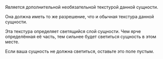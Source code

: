 Является дополнительной необязательной текстурой данной сущности.

Она должна иметь то же разрешение, что и обычная текстура данной сущности.

Эта текстура определяет светящийся слой сущности. Чем ярче определённая её часть, тем сильнее будет светиться сущность в
этом месте.

Если ваша сущность не должна светиться, оставьте это поле пустым.